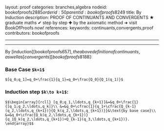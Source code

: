 layout: proof
categories: branches,algebra
nodeid: bookofproofs$2885
orderid: 50
parentid: bookofproofs$8249
title: By Induction
description: PROOF OF CONTINUANTS AND CONVERGENTS &#9733; graduate maths &#10004; step by step &#10010; by the axiomatic method &#10140; visit BookOfProofs now!
references: 
keywords: continuants,convergents,proof
contributors: bookofproofs

---


---

By [induction][bookofproofs$657], the above definition of continuants, as well as [convergents][bookofproofs$8188]:

### Base Case `$k=1$`
 `$[q_0;q_1]=q_0+\frac{1}{q_1}=q_0+\frac{Q_0}{Q_1(q_1)}$`

### Induction step `$k\to k+1$`:

`$$\begin{array}{rcll}
[q_0;q_1,\ldots,q_{k+1}]&=&q_0+\frac{1}{[q_1;q_2,\ldots,q_k]}\\
&=&q_0+\cfrac{1}{q_1+\cfrac{Q_{k-1}(q_2,\ldots,q_{k+1})}{Q_k(q_2,\ldots,q_{k+1})}}&\text{by base case}\\
&=&q_0+\cfrac{Q_k(q_2,\ldots,q_{k+1})}{q_1Q_k(q_2,\ldots,q_{k+1})+Q_{k-1}(q_3,\ldots,q_{k+1})}.
\end{array}$$`
